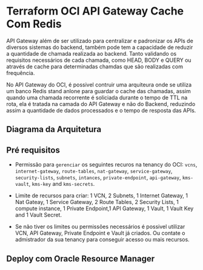 # Terraform OCI API Gateway Cache Com Redis

API Gateway além de ser utilizado para centralizar e padronizar os APIs de diversos sistemas do backend, também pode tem a capacidade de reduzir a quantidade de chamada realizada ao backend. Tanto validando os requisitos necessários de cada chamada, como HEAD, BODY e QUERY ou através de cache para determinadas chamdas que são realizadas com frequência.

No API Gateway do OCI, é possivel contruir uma arquiteura onde se utiliza um banco Redis stand anlone para guardar o cache das chamadas, assim quando uma chamada recorrente é soliciada durante o tempo de TTL na rota, ela é tratada na camada do API Gateway e não do Backend, reduzindo assim a quantidade de dados processados e o tempo de resposta das APIs.

## Diagrama da Arquitetura

## Pré requisitos

- Permissão para `gerenciar` os seguintes recuros na tenancy do OCI: `vcns`, `internet-gateway`, `route-tables`, `nat-gateway`, `service-gateway`, `security-lists`, `subnets`, `intances`, `private-endpoint`, `api-gateway`, `kms-vault`, `kms-key` and `kms-secrets`.

- Limite de recursos para criar: 1 VCN, 2 Subnets, 1 Internet Gateway, 1 Nat Gateay, 1 Service Gateway, 2 Route Tables, 2 Security Lists, 1 compute instance, 1 Private Endpoint,1 API Gateway, 1 Vault, 1 Vault Key and 1 Vault Secret.

- Se não tiver os limites ou permissões necessários é possivel utilizar VCN, API Gateway, Private Endpoint e Vault já criados. Ou contate o admistrador da sua tenancy para conseguir acesso ou mais recursos.

## Deploy com Oracle Resource Manager

